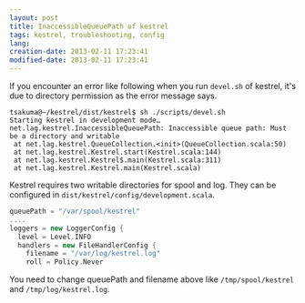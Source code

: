 ```yaml
---
layout: post
title: InaccessibleQueuePath of kestrel
tags: kestrel, troubleshooting, config
lang: 
creation-date: 2013-02-11 17:23:41
modified-date: 2013-02-11 17:23:41
---
```

If you encounter an error like following when you run `devel.sh` of kestrel,
it's due to directory permission as the error message says.

    tsakuma@~/kestrel/dist/kestrel$ sh ./scripts/devel.sh 
    Starting kestrel in development mode…
    net.lag.kestrel.InaccessibleQueuePath: Inaccessible queue path: Must be a directory and writable
     at net.lag.kestrel.QueueCollection.<init>(QueueCollection.scala:50)
     at net.lag.kestrel.Kestrel.start(Kestrel.scala:144)
     at net.lag.kestrel.Kestrel$.main(Kestrel.scala:311)
     at net.lag.kestrel.Kestrel.main(Kestrel.scala)

Kestrel requires two writable directories for spool and log.
They can be configured in `dist/kestrel/config/development.scala`.

```scala
queuePath = "/var/spool/kestrel"
....
loggers = new LoggerConfig {
  level = Level.INFO
  handlers = new FileHandlerConfig {
    filename = "/var/log/kestrel.log"
    roll = Policy.Never
```

You need to change queuePath and filename above like `/tmp/spool/kestrel` and `/tmp/log/kestrel.log`.
